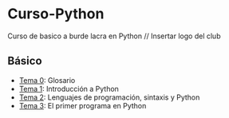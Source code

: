 # Curso-Python
Curso de basico a burde lacra en Python
// Insertar logo del club
## Básico
- [Tema 0](./Tema0-Glosario/): Glosario
- [Tema 1](./Tema1/): Introducción a Python
- [Tema 2](./Tema2/): Lenguajes de programación, sintaxis y Python
- [Tema 3](./Tema3/): El primer programa en Python


